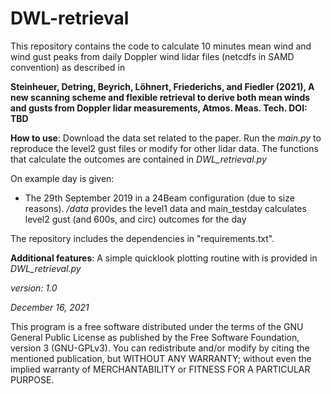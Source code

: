 # DWL-retrieval
This repository contains the code to calculate 10 minutes mean wind and wind 
gust peaks from daily Doppler wind lidar files (netcdfs in SAMD convention) 
as described in

**Steinheuer, Detring, Beyrich, Löhnert, Friederichs, and Fiedler (2021), 
A new scanning scheme and flexible retrieval to derive both mean winds and 
gusts from Doppler lidar measurements, Atmos. Meas. Tech. DOI: TBD**


**How to use**:
Download the data set related to the paper. Run the _main.py_ to reproduce the 
level2 gust files or modify for other lidar data. The functions that calculate
the outcomes are contained in _DWL_retrieval.py_

On example day is given:
- The 29th September 2019 in a 24Beam configuration (due to size reasons). 
  _/data_ provides the level1 data and main_testday calculates level2 gust 
  (and 600s, and circ) outcomes for the day

The repository includes the dependencies in "requirements.txt".

**Additional features**:
A simple quicklook plotting routine with is provided in _DWL_retrieval.py_

_version: 1.0_

_December 16, 2021_

This program is a free software distributed under the terms of the GNU General 
Public License as published by the Free Software Foundation, version 3 
(GNU-GPLv3). You can redistribute and/or modify by citing the mentioned 
publication, but WITHOUT ANY WARRANTY; without even the implied warranty of 
MERCHANTABILITY or FITNESS FOR A PARTICULAR PURPOSE.
